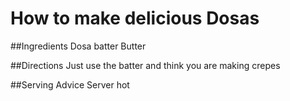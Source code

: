 # How to make delicious Dosas

##Ingredients
Dosa batter
Butter

##Directions
Just use the batter and think you are making crepes

##Serving Advice
Server hot 
